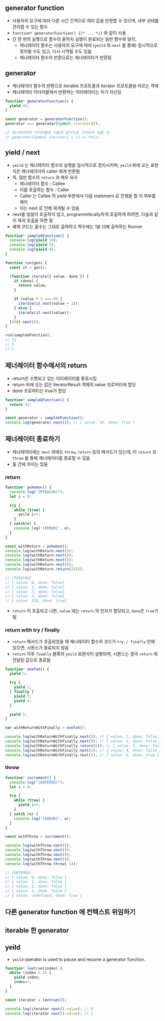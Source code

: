 ## generator function

- 사용자의 요구에 따라 다른 시간 간격으로 여러 값을 반환할 수 있으며, 내부 상태를 관리할 수 있는 함수
- `function* generatorFunction() {/* ... */}` 와 같이 사용
- 단 한 번의 실행으로 함수의 끝까지 실행이 완료되는 일반 함수와 달리,
  - 제너레이터 함수는 사용자의 요구에 따라 (`yeild` 와 `next` 를 통해) 일시적으로 정지될 수도 있고, 다시 시작될 수도 있음
  - 제너레이터 함수의 반환으로는 제너레이터가 반환됨

## generator

- 제너레이터 함수의 반환으로 iterable 프로토콜과 iterator 프로토콜을 따르는 객체
- 제너레이터 이터러블에서 반환하는 이터레이터는 자기 자신임

```javascript
function* generatorFunction() {
  yield 42;
}

const generator = generatorFunction();
generator === generator[Symbol.iterator]();

// 제너레이터의 이터러블은 다음과 방식으로 구현되어 있을 것
// generator[Symbol.iterator] = () => this;
```

## yield / next

- `yeild` 는 제너레이터 함수의 실행을 일시적으로 정지시키며, `yeild` 뒤에 오는 표현식은 제너레이터의 caller 에게 반환됨
- 즉, 일반 함수의 `return` 과 매우 유사
  - 제너레이터 함수 : Callee
  - 이를 호출하는 함수 : Caller
  - Caller 는 Callee 의 yield 부분에서 다음 statement 로 진행을 할 지 여부를 제어
  - 이는 next 로 인해 재개될 수 있음
- next를 일일이 호출하지 않고, programmitically하게 호출하게 하려면, 다음과 같이 재귀 호출을 하면 됨
- 예제 코드는 홀수는 그대로 출력하고 짝수에는 1을 더해 출력하는 Runner

```javascript
function* sampleGFunction() {
  console.log(yield 10);
  console.log(yield 5);
  console.log(yield 0);
}

function run(gen) {
  const it = gen();

  (function iterate({ value, done }) {
    if (done) {
      return value;
    }

    if (value % 2 === 0) {
      iterate(it.next(value + 1));
    } else {
      iterate(it.next(value));
    }
  })(it.next());
}

run(sampleGFunction);
// 11
// 5
// 1
```

## 제너레이터 함수에서의 return

- return은 수행되고 있는 이터레이터를 종료시킴
- return 뒤에 오는 값은 IteratorResult 객체의 value 프로퍼티에 할당
- done 프로퍼티는 true가 할당

```javascript
function* sampleGFunction() {
  return 42;
}

const generator = sampleGFunction();
console.log(generator.next()); // { value: 42, done: true }
```

## 제너레이터 종료하기

- 제너레이터에는 `next` 외에도 `throw`, `return` 등의 메서드가 있는데, 이 `return` 과 `throw` 를 통해 제너레이터를 종료할 수 있음
- 둘 간에 차이는 있음

### return

```javascript
function* pokemon() {
  console.log("[PIKACHU]");
  let i = 0;

  try {
    while (true) {
      yeild i++;
    }
  } catch(e) {
    console.log('[ERROR]', e);
  }
}

const withReturn = pokemon();
console.log(withReturn.next());
console.log(withReturn.next());
console.log(withReturn.next());
console.log(withReturn.next());
console.log(withReturn.return(333));

// [PIKACHU]
// { value: 0, done: false}
// { value: 1, done: false}
// { value: 2, done: false}
// { value: 3, done: false}
// { value: 333, done: true}
```

- `return` 이 호출되고 나면, `value` 에는 `return` 의 인자가 할당되고, `done`은 `true`가 됨

### return with try / finally

- `return` 메서드가 호출되었을 때 제너레이터 함수의 코드가 `try / finally` 안에 있으면, 시퀀스가 종료되지 않음
- `return` 이후 `finally` 블록의 `yeild` 표현식이 실행되며, 시퀀스는 결국 `return` 에 전달된 값으로 종료됨

```javascript
function* oneToX() {
  yield 1;

  try {
    yield 2;
  } finally {
    yield 3;
    yield 4;
  }

  yield 5;
}

var withReturnWithFinally = oneToX();

console.log(withReturnWithFinally.next()); // { value: 1, done: false }
console.log(withReturnWithFinally.next()); // { value: 2, done: false }
console.log(withReturnWithFinally.return(6)); // { value: 3, done: false }
console.log(withReturnWithFinally.next()); // { value: 4, done: false }
console.log(withReturnWithFinally.next()); // { value: 6, done: true }
```

### throw

```javascript
function* increment() {
  console.log("[ENTERED]");
  let i = 0;

  try {
    while (true) {
      yield i++;
    }
  } catch (e) {
    console.log("[ERROR]", e);
  }
}

const withThrow = increment();

console.log(withThrow.next());
console.log(withThrow.next());
console.log(withThrow.next());
console.log(withThrow.next());
console.log(withThrow.throw(-1));

// [ENTERED]
// { value: 0, done: false }
// { value: 1, done: false }
// { value: 2, done: false }
// { value: 3, done: false }
// { value: undefined, done: true }
```

## 다른 generator function 에 컨텍스트 위임하기

## iterable 한 generator

## yeild

- `yeild` operator is used to pause and resume a generator function.

```javascript
function* leetrue(index) {
  while (index < 2) {
    yield index;
    index++;
  }
}

const iterator = leetrue(0);

console.log(iterator.next().value); // 0
console.log(iterator.next().value); // 1
```
